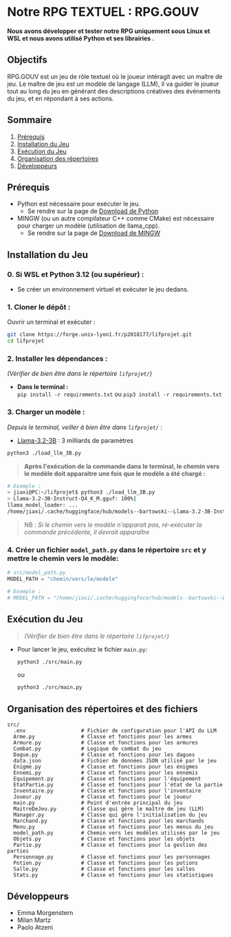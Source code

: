 # Notre RPG TEXTUEL : RPG.GOUV
**Nous avons développer et tester notre RPG uniquement sous Linux et WSL et nous avons utilisé Python et ses librairies .**


## Objectifs 

RPG.GOUV est un jeu de rôle textuel où le joueur intéragit avec un maître de jeu. Le maître de jeu est un modèle de langage (LLM), il va guider le joueur tout au long du jeu en générant des descriptions créatives des événements du jeu, et en répondant à ses actions.


## Sommaire 

1. [Prérequis](#pre)
2. [Installation du Jeu](#dl)
3. [Exécution du Jeu](#exec)
4. [Organisation des répertoires](#orga)
5. [Développeurs](#dev)

<div id="pre"> 

## Prérequis

- Python est nécessaire pour exécuter le jeu. 
    - Se rendre sur la page de [Download de Python](https://www.python.org/downloads/)
- MINGW (ou un autre compilateur C++ comme CMake) est nécessaire pour charger un modèle (utilisation de llama_cpp). 
    - Se rendre sur la page de [Download de MINGW](https://www.mingw-w64.org/downloads/)

</div>


<div id="dl"> 

## Installation du Jeu

### 0. Si WSL et Python 3.12 (ou supérieur) :
- Se créer un environnement virtuel et exécuter le jeu dedans. 

### 1. Cloner le dépôt :
Ouvrir un terminal et exécuter  :

```bash
git clone https://forge.univ-lyon1.fr/p2018177/lifprojet.git
cd lifprojet
```




###  2. Installer les dépendances :
 *(Vérifier de bien être dans le répertoire ``lifprojet/``)*
- **Dans le terminal :** \
    ``pip install -r requirements.txt``  ou  ``pip3 install -r requirements.txt``
    


### 3. Charger un modèle :
*Depuis le terminal, veiller à bien être dans ``lifprojet/`` :*

- [Llama-3.2-3B](https://huggingface.co/bartowski/Llama-3.2-3B-Instruct-GGUF) : 3 milliards de paramètres
```bash
python3 ./load_llm_3B.py
```

> **Après l'exécution de la commande dans le terminal, le chemin vers le modèle doit  apparaitre une fois que le modèle a été chargé :** 

```bash
# Exemple :
> jiaxi@PC:~/lifprojet$ python3 ./load_llm_3B.py
> Llama-3.2-3B-Instruct-Q4_K_M.gguf: 100%|
llama_model_loader: ...
/home/jiaxi/.cache/huggingface/hub/models--bartowski--Llama-3.2-3B-Instruct-GGUF/snapshots/5ab33fa94d1d04e903623ae72c95d1696f09f9e8/./Llama-3.2-3B-Instruct-Q4_K_M.gguf
```

> NB : *Si le chemin vers le modèle n'apparait pas, ré-exécuter la commande précédente, il devrait apparaître*


###  4. Créer un fichier `model_path.py` dans le répertoire `src` et y mettre le chemin vers le modèle:


```python
# src/model_path.py
MODEL_PATH = "chemin/vers/le/modele"
```
```python
# Exemple :
# MODEL_PATH = "/home/jiaxi/.cache/huggingface/hub/models--bartowski--Llama-3.2-3B-Instruct-GGUF/snapshots/5ab33fa94d1d04e903623ae72c95d1696f09f9e8/Llama-3.2-3B-Instruct-Q4_K_M.gguf"
```

</div>

<div id="exec">

## Exécution du Jeu

> *(Vérifier de bien être dans le répertoire ``lifprojet/``)*

- Pour lancer le jeu, exécutez le fichier `main.py`:
    ```bash
    python3 ./src/main.py
    ```
    ou
    ```bash
    python3 ./src/main.py
    ```

</div>

<div id="orga">

## Organisation des répertoires et des fichiers

```plaintext
src/
  .env                  # Fichier de configuration pour l'API du LLM
  Arme.py               # Classe et fonctions pour les armes
  Armure.py             # Classe et fonctions pour les armures
  Combat.py             # Logique de combat du jeu
  Dague.py              # Classe et fonctions pour les dagues
  data.json             # Fichier de données JSON utilisé par le jeu
  Enigme.py             # Classe et fonctions pour les énigmes
  Ennemi.py             # Classe et fonctions pour les ennemis
  Equipement.py         # Classe et fonctions pour l'équipement
  EtatPartie.py         # Classe et fonctions pour l'état de la partie
  Inventaire.py         # Classe et fonctions pour l'inventaire
  Joueur.py             # Classe et fonctions pour le joueur
  main.py               # Point d'entrée principal du jeu
  MaitreDeJeu.py        # Classe qui gère le maître de jeu (LLM)
  Manager.py            # Classe qui gère l'initialisation du jeu
  Marchand.py           # Classe et fonctions pour les marchands
  Menu.py               # Classe et fonctions pour les menus du jeu
  model_path.py         # Chemin vers les modèles utilisés par le jeu
  Objets.py             # Classe et fonctions pour les objets
  Partie.py             # Classe et fonctions pour la gestion des parties
  Personnage.py         # Classe et fonctions pour les personnages
  Potion.py             # Classe et fonctions pour les potions
  Salle.py              # Classe et fonctions pour les salles
  Stats.py              # Classe et fonctions pour les statistiques
```

</div>

<div id="dev">

## Développeurs 

- Emma Morgenstern 
- Milan Martz
- Paolo Atzeni

</div>